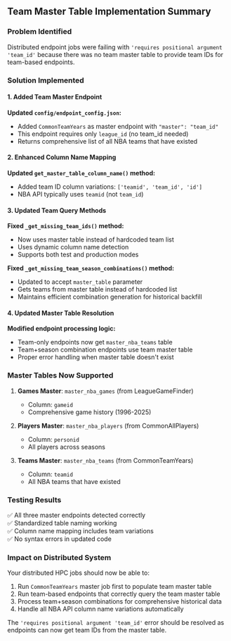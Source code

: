 ## Team Master Table Implementation Summary

### Problem Identified
Distributed endpoint jobs were failing with `'requires positional argument 'team_id'` because there was no team master table to provide team IDs for team-based endpoints.

### Solution Implemented

#### 1. Added Team Master Endpoint
**Updated `config/endpoint_config.json`:**
- Added `CommonTeamYears` as master endpoint with `"master": "team_id"`
- This endpoint requires only `league_id` (no team_id needed)
- Returns comprehensive list of all NBA teams that have existed

#### 2. Enhanced Column Name Mapping
**Updated `get_master_table_column_name()` method:**
- Added team ID column variations: `['teamid', 'team_id', 'id']`
- NBA API typically uses `teamid` (not `team_id`)

#### 3. Updated Team Query Methods
**Fixed `_get_missing_team_ids()` method:**
- Now uses master table instead of hardcoded team list
- Uses dynamic column name detection
- Supports both test and production modes

**Fixed `_get_missing_team_season_combinations()` method:**
- Updated to accept `master_table` parameter
- Gets teams from master table instead of hardcoded list
- Maintains efficient combination generation for historical backfill

#### 4. Updated Master Table Resolution
**Modified endpoint processing logic:**
- Team-only endpoints now get `master_nba_teams` table
- Team+season combination endpoints use team master table
- Proper error handling when master table doesn't exist

### Master Tables Now Supported
1. **Games Master**: `master_nba_games` (from LeagueGameFinder)
   - Column: `gameid`
   - Comprehensive game history (1996-2025)

2. **Players Master**: `master_nba_players` (from CommonAllPlayers)  
   - Column: `personid`
   - All players across seasons

3. **Teams Master**: `master_nba_teams` (from CommonTeamYears)
   - Column: `teamid` 
   - All NBA teams that have existed

### Testing Results
✅ All three master endpoints detected correctly  
✅ Standardized table naming working  
✅ Column name mapping includes team variations  
✅ No syntax errors in updated code

### Impact on Distributed System
Your distributed HPC jobs should now be able to:
1. Run `CommonTeamYears` master job first to populate team master table
2. Run team-based endpoints that correctly query the team master table
3. Process team+season combinations for comprehensive historical data
4. Handle all NBA API column name variations automatically

The `'requires positional argument 'team_id'` error should be resolved as endpoints can now get team IDs from the master table.
